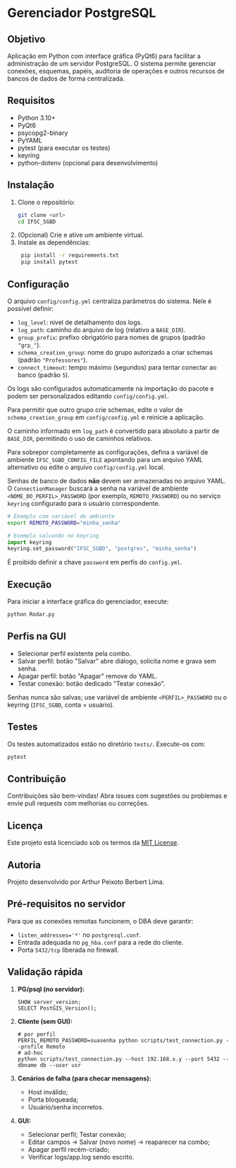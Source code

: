 # Gerenciador PostgreSQL

## Objetivo
Aplicação em Python com interface gráfica (PyQt6) para facilitar a administração de um servidor PostgreSQL. O sistema permite gerenciar conexões, esquemas, papéis, auditoria de operações e outros recursos de bancos de dados de forma centralizada.

## Requisitos
- Python 3.10+
- PyQt6
- psycopg2-binary
- PyYAML
- pytest (para executar os testes)
- keyring
- python-dotenv (opcional para desenvolvimento)

## Instalação
1. Clone o repositório:
   ```bash
   git clone <url>
   cd IFSC_SGBD
   ```
2. (Opcional) Crie e ative um ambiente virtual.
3. Instale as dependências:
   ```bash
    pip install -r requirements.txt
    pip install pytest
    ```

## Configuração
O arquivo `config/config.yml` centraliza parâmetros do sistema. Nele é possível definir:

- `log_level`: nível de detalhamento dos logs.
- `log_path`: caminho do arquivo de log (relativo a `BASE_DIR`).
- `group_prefix`: prefixo obrigatório para nomes de grupos (padrão `"grp_"`).
- `schema_creation_group`: nome do grupo autorizado a criar schemas (padrão `"Professores"`).
- `connect_timeout`: tempo máximo (segundos) para tentar conectar ao banco (padrão `5`).

Os logs são configurados automaticamente na importação do pacote e podem ser
personalizados editando `config/config.yml`.

Para permitir que outro grupo crie schemas, edite o valor de `schema_creation_group` em `config/config.yml` e reinicie a aplicação.

O caminho informado em `log_path` é convertido para absoluto a partir de `BASE_DIR`, permitindo o uso de caminhos relativos.

Para sobrepor completamente as configurações, defina a variável de ambiente `IFSC_SGBD_CONFIG_FILE` apontando para um arquivo YAML alternativo ou edite o arquivo `config/config.yml` local.

Senhas de banco de dados **não** devem ser armazenadas no arquivo YAML.
O `ConnectionManager` buscará a senha na variável de ambiente
`<NOME_DO_PERFIL>_PASSWORD` (por exemplo, `REMOTO_PASSWORD`) ou no serviço
`keyring` configurado para o usuário correspondente.

```bash
# Exemplo com variável de ambiente
export REMOTO_PASSWORD="minha_senha"
```

```python
# Exemplo salvando no keyring
import keyring
keyring.set_password("IFSC_SGBD", "postgres", "minha_senha")
```

É proibido definir a chave `password` em perfis do `config.yml`.

## Execução
Para iniciar a interface gráfica do gerenciador, execute:
```bash
python Rodar.py
```

## Perfis na GUI

- Selecionar perfil existente pela combo.
- Salvar perfil: botão "Salvar" abre diálogo, solicita nome e grava sem senha.
- Apagar perfil: botão "Apagar" remove do YAML.
- Testar conexão: botão dedicado "Testar conexão".

Senhas nunca são salvas; use variável de ambiente `<PERFIL>_PASSWORD` ou o keyring (`IFSC_SGBD`, conta = usuário).

## Testes
Os testes automatizados estão no diretório `tests/`. Execute-os com:
```bash
pytest
```

## Contribuição
Contribuições são bem-vindas! Abra issues com sugestões ou problemas e envie pull requests com melhorias ou correções.

## Licença
Este projeto está licenciado sob os termos da [MIT License](LICENSE).

## Autoria
Projeto desenvolvido por Arthur Peixoto Berbert Lima.

## Pré-requisitos no servidor

Para que as conexões remotas funcionem, o DBA deve garantir:

- `listen_addresses='*'` no `postgresql.conf`.
- Entrada adequada no `pg_hba.conf` para a rede do cliente.
- Porta `5432/tcp` liberada no firewall.

## Validação rápida

1. **PG/psql (no servidor):**
   ```
   SHOW server_version;
   SELECT PostGIS_Version();
   ```

2. **Cliente (sem GUI):**
   ```
   # por perfil
   PERFIL_REMOTO_PASSWORD=suasenha python scripts/test_connection.py --profile Remoto
   # ad-hoc
   python scripts/test_connection.py --host 192.168.x.y --port 5432 --dbname db --user usr
   ```

3. **Cenários de falha (para checar mensagens):**
   - Host inválido;
   - Porta bloqueada;
   - Usuário/senha incorretos.

4. **GUI:**
   - Selecionar perfil; Testar conexão;
   - Editar campos → Salvar (novo nome) → reaparecer na combo;
   - Apagar perfil recém-criado;
   - Verificar logs/app.log sendo escrito.
